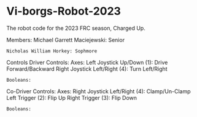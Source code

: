 # Vi-borgs-Robot-2023
The robot code for the 2023 FRC season, Charged Up.

Members:
	Michael Garrett Maciejewski: Senior
	
	Nicholas William Horkey: Sophmore

Controls
Driver Controls:
	Axes:
	Left Joystick Up/Down (1): Drive Forward/Backward
	Right Joystick Left/Right (4): Turn Left/Right

	Booleans:

Co-Driver Controls:
	Axes:
	Right Joystick Left/Right (4): Clamp/Un-Clamp
	Left Trigger (2): Flip Up 
	Right Trigger (3): Flip Down
	
	Booleans:

